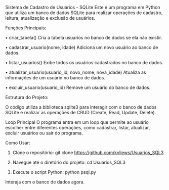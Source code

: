 Sistema de Cadastro de Usuários - SQLite
Este é um programa em Python que utiliza um banco de dados SQLite para realizar operações de cadastro, leitura, atualização e exclusão de usuários.

Funções Principais:

• criar_tabela()
Cria a tabela usuarios no banco de dados se ela não existir.

• cadastrar_usuario(nome, idade)
Adiciona um novo usuário ao banco de dados.

• listar_usuarios()
Exibe todos os usuários cadastrados no banco de dados.

• atualizar_usuario(usuario_id, novo_nome, nova_idade)
Atualiza as informações de um usuário no banco de dados.

• excluir_usuario(usuario_id)
Remove um usuário do banco de dados.

Estrutura do Projeto:

O código utiliza a biblioteca sqlite3 para interagir com o banco de dados SQLite e realizar as operações de CRUD (Create, Read, Update, Delete).

Loop Principal
O programa entra em um loop que permite ao usuário escolher entre diferentes operações, como cadastrar, listar, atualizar, excluir usuários ou sair do programa.

Como Usar:

1. Clone o repositório:
git clone https://github.com/kyliews/Usuarios_SQL3

2. Navegue até o diretório do projeto:
cd Usuarios_SQL3

3. Execute o script Python:
python psql.py

Interaja com o banco de dados agora.
